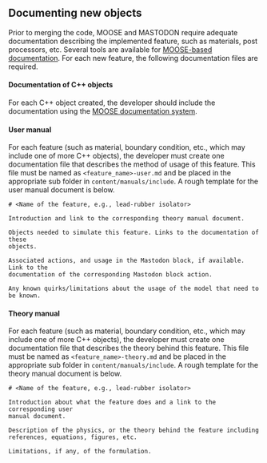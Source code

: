 ## Documenting new objects

Prior to merging the code, MOOSE and MASTODON require adequate documentation
describing the implemented feature, such as materials, post processors, etc.
Several tools are available for [MOOSE-based documentation](framework/documenting.md).
For each new feature, the following documentation files are required.

#### Documentation of C++ objects

For each C++ object created, the developer should include the documentation using the [MOOSE documentation system](framework/documenting.md).

#### User manual

For each feature (such as material, boundary condition, etc., which may include
one of more C++ objects), the developer must create one documentation file that
describes the method of usage of this feature. This file must be named as
`<feature_name>-user.md` and be placed in the appropriate sub folder in
`content/manuals/include`. A rough template for the user manual document is
below.

```
# <Name of the feature, e.g., lead-rubber isolator>

Introduction and link to the corresponding theory manual document.

Objects needed to simulate this feature. Links to the documentation of these
objects.

Associated actions, and usage in the Mastodon block, if available. Link to the
documentation of the corresponding Mastodon block action.

Any known quirks/limitations about the usage of the model that need to be known.

```

#### Theory manual

For each feature (such as material, boundary condition, etc., which may include
one of more C++ objects), the developer must create one documentation file that
describes the theory behind this feature. This file must be named as
`<feature_name>-theory.md` and be placed in the appropriate sub folder in
`content/manuals/include`. A rough template for the theory manual document is
below.

```
# <Name of the feature, e.g., lead-rubber isolator>

Introduction about what the feature does and a link to the corresponding user
manual document.

Description of the physics, or the theory behind the feature including
references, equations, figures, etc.

Limitations, if any, of the formulation.

```
